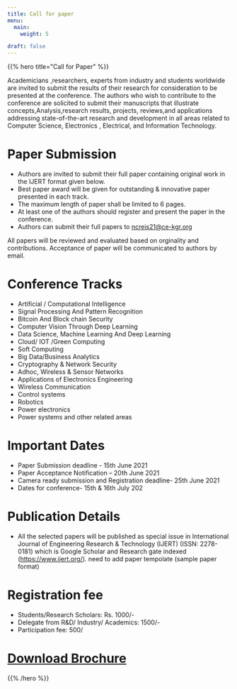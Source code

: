 ```yaml
---
title: Call for paper
menu:
  main:
    weight: 5

draft: false    
---
```


{{% hero title="Call for Paper" %}}
<!-- TODO: filter and search -->
Academicians ,researchers, experts from industry and students worldwide are invited to submit 
the results of their research for consideration to be presented at the conference. The authors 
who wish to contribute to the conference are solicited to submit their manuscripts that illustrate 
concepts,Analysis,research results, projects, reviews,and applications addressing state-of-the-art 
research and development in all areas related to Computer Science, Electronics , Electrical, and
Information Technology.


# Paper Submission

* Authors are invited to submit their full paper containing original work in
the IJERT format given below. 
* Best paper award will be given for outstanding & innovative paper
presented in each track.
* The maximum length of paper shall be limited to 6 pages. 
* At least one of the authors should register and present the paper in the
conference. 
* Authors can submit their full papers to ncreis21@ce-kgr.org

All papers will be reviewed and evaluated based on orginality and contributions. Acceptance 
of paper will be communicated to authors by email.

# Conference Tracks
* Artificial / Computational Intelligence
* Signal Processing And Pattern Recognition
* Bitcoin And Block chain Security
* Computer Vision Through Deep Learning
*  Data Science, Machine Learning And Deep Learning 
* Cloud/ IOT /Green Computing
* Soft Computing
* Big Data/Business Analytics
* Cryptography & Network Security
* Adhoc, Wireless & Sensor Networks
* Applications of Electronics Engineering
* Wireless Communication
* Control systems
* Robotics
* Power electronics 
* Power systems and other related areas

# Important Dates
* Paper Submission deadline - 15th June 2021
* Paper Acceptance Notification – 20th June 2021
* Camera ready submission and Registration deadline- 25th June 2021
* Dates for conference- 15th & 16th July 202

# Publication Details
* All the selected papers will be published as special
issue in International Journal of Engineering Research & Technology 
(IJERT) (ISSN: 2278-0181) which is Google Scholar and Research gate 
indexed (https://www.ijert.org/).
need to add paper tempolate (sample paper format)

# Registration fee
* Students/Research Scholars: Rs. 1000/-
* Delegate from R&D/ Industry/ Academics: 1500/-
* Participation fee: 500/


#  [Download Brochure<i class="fa fa-download" aria-hidden="true" href="/NCREIS.pdf"></i>](/NCREIS.pdf) 
{{% /hero %}}

